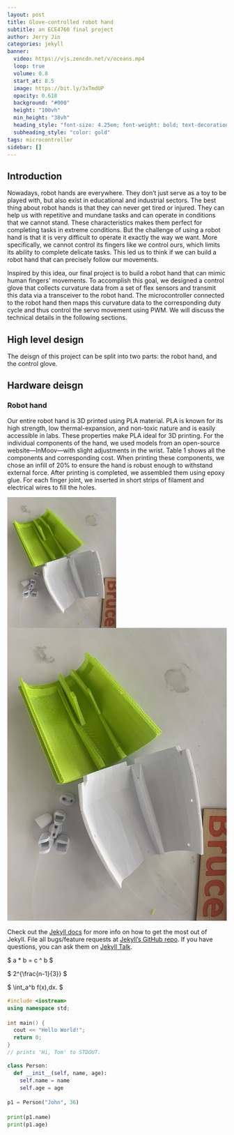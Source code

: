 ```yaml
---
layout: post
title: Glove-controlled robot hand
subtitle: an ECE4760 final project
author: Jerry Jin
categories: jekyll
banner:
  video: https://vjs.zencdn.net/v/oceans.mp4
  loop: true
  volume: 0.8
  start_at: 8.5
  image: https://bit.ly/3xTmdUP
  opacity: 0.618
  background: "#000"
  height: "100vh"
  min_height: "38vh"
  heading_style: "font-size: 4.25em; font-weight: bold; text-decoration: underline"
  subheading_style: "color: gold"
tags: microcontroller 
sidebar: []
---
```


## Introduction

Nowadays, robot hands are everywhere. They don’t just serve as a toy to be played with, but also exist in educational and industrial sectors. The best thing about robot hands is that they can never get tired or injured. They can help us with repetitive and mundane tasks and can operate in conditions that we cannot stand. These characteristics makes them perfect for completing tasks in extreme conditions. But the challenge of using a robot hand is that it is very difficult to operate it exactly the way we want. More specifically, we cannot control its fingers like we control ours, which limits its ability to complete delicate tasks. This led us to think if we can build a robot hand that can precisely follow our movements. 

Inspired by this idea, our final project is to build a robot hand that can mimic human fingers' movements. To accomplish this goal, we designed a control glove that collects curvature data from a set of flex sensors and transmit this data via a transceiver to the robot hand. The microcontroller connected to the robot hand then maps this curvature data to the corresponding duty cycle and thus control the servo movement using PWM. We will discuss the technical details in the following sections.


## High level design
The deisgn of this project can be split into two parts: the robot hand, and the control glove. 

## Hardware deisgn

### Robot hand
Our entire robot hand is 3D printed using PLA material. PLA is known for its high strength, low thermal-expansion, and non-toxic nature and is easily accessible in labs. These properties make PLA ideal for 3D printing. For the individual components of the hand, we used models from an open-source website—InMoov—with slight adjustments in the wrist. Table 1 shows all the components and corresponding cost. When printing these components, we chose an infill of 20% to ensure the hand is robust enough to withstand external force. After printing is completed, we assembled them using epoxy glue. For each finger joint, we inserted in short strips of filament and electrical wires to fill the holes. 

<img align="left" src="assets/images/banners/hand1.jpg" width="250" height="300"> ![](assets/images/banners/hand1.jpg)

<!-- <img src="{{ "/assets/images/banners/hand1.jpg" | prepend: site.baseurl | prepend: site.url}}" height="300" width="250"alt="printed parts" />
<img src="{{ "/assets/images/banners/hand2.jpg" | prepend: site.baseurl | prepend: site.url}}" height="300" width="250"alt="partly assembled" />
<img src="{{ "/assets/images/banners/hand3.jpg" | prepend: site.baseurl | prepend: site.url}}" height="300" width="250"alt="assembled hand" /> -->



Check out the [Jekyll docs][jekyll-docs] for more info on how to get the most out of Jekyll. File all bugs/feature requests at [Jekyll’s GitHub repo][jekyll-gh]. If you have questions, you can ask them on [Jekyll Talk][jekyll-talk].

[jekyll-docs]: https://jekyllrb.com/docs/home
[jekyll-gh]: https://github.com/jekyll/jekyll
[jekyll-talk]: https://talk.jekyllrb.com/

$ a \* b = c ^ b $

$ 2^{\frac{n-1}{3}} $

$ \int_a^b f(x)\,dx. $

```cpp
#include <iostream>
using namespace std;

int main() {
  cout << "Hello World!";
  return 0;
}
// prints 'Hi, Tom' to STDOUT.
```

```python
class Person:
  def __init__(self, name, age):
    self.name = name
    self.age = age

p1 = Person("John", 36)

print(p1.name)
print(p1.age)
```
